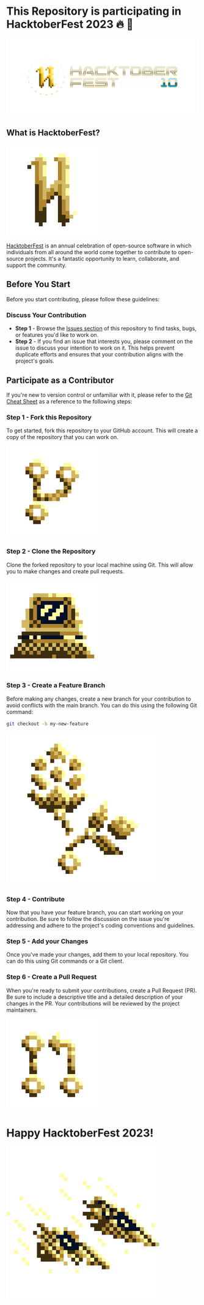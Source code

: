 # This Repository is participating in HacktoberFest 2023 :fire: :robot: 


![](https://github.com/andrewrgarcia/hf10_organizer_event_kit/blob/main/05_logo_set/hf10_horizontal_logos/cmyk/hf10_horz_fcl_cmyk.png?raw=true)


## What is HacktoberFest?

![](https://github.com/andrewrgarcia/hf10_organizer_event_kit/blob/main/04_icon_set/@1x/10@1x.png?raw=true)


[HacktoberFest](https://hacktoberfest.com/) is an annual celebration of open-source software in which individuals from all around the world come together to contribute to open-source projects. It's a fantastic opportunity to learn, collaborate, and support the community.

## Before You Start

Before you start contributing, please follow these guidelines:

### Discuss Your Contribution

- **Step 1** - Browse the [Issues section](https://github.com/andrewrgarcia/bcrpy/issues) of this repository to find tasks, bugs, or features you'd like to work on.
- **Step 2** - If you find an issue that interests you, please comment on the issue to discuss your intention to work on it. This helps prevent duplicate efforts and ensures that your contribution aligns with the project's goals.

## Participate as a Contributor

If you're new to version control or unfamiliar with it, please refer to the [Git Cheat Sheet](https://github.com/andrewrgarcia/hf10_organizer_event_kit/blob/main/03_git_cheat_sheet/hf10_git_cheat_sheet.pdf) as a reference to the following steps:

### Step 1 - Fork this Repository

To get started, fork this repository to your GitHub account. This will create a copy of the repository that you can work on.

![](https://github.com/andrewrgarcia/hf10_organizer_event_kit/blob/main/04_icon_set/@1x/03@1x.png?raw=true)

### Step 2 - Clone the Repository

Clone the forked repository to your local machine using Git. This will allow you to make changes and create pull requests.

![](https://github.com/andrewrgarcia/hf10_organizer_event_kit/blob/main/04_icon_set/@1x/05@1x.png?raw=true)


### Step 3 - Create a Feature Branch

Before making any changes, create a new branch for your contribution to avoid conflicts with the main branch. You can do this using the following Git command:

```bash
git checkout -b my-new-feature
```

![](https://github.com/andrewrgarcia/hf10_organizer_event_kit/blob/main/04_icon_set/@1x/14@1x.png?raw=true)

### Step 4 - Contribute

Now that you have your feature branch, you can start working on your contribution. Be sure to follow the discussion on the issue you're addressing and adhere to the project's coding conventions and guidelines.

### Step 5 - Add your Changes

Once you've made your changes, add them to your local repository. You can do this using Git commands or a Git client.

### Step 6 - Create a Pull Request

When you're ready to submit your contributions, create a Pull Request (PR). Be sure to include a descriptive title and a detailed description of your changes in the PR. Your contributions will be reviewed by the project maintainers.

![](https://github.com/andrewrgarcia/hf10_organizer_event_kit/blob/main/04_icon_set/@1x/08@1x.png?raw=true)


# Happy HacktoberFest 2023!

[![](https://github.com/andrewrgarcia/hf10_organizer_event_kit/blob/main/04_icon_set/@1x/13@1x.png?raw=true)](https://github.com/andrewrgarcia)